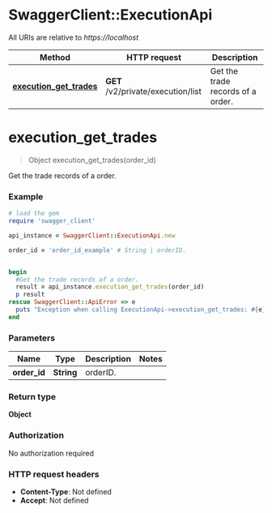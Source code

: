 # SwaggerClient::ExecutionApi

All URIs are relative to *https://localhost*

Method | HTTP request | Description
------------- | ------------- | -------------
[**execution_get_trades**](ExecutionApi.md#execution_get_trades) | **GET** /v2/private/execution/list | Get the trade records of a order.


# **execution_get_trades**
> Object execution_get_trades(order_id)

Get the trade records of a order.

### Example
```ruby
# load the gem
require 'swagger_client'

api_instance = SwaggerClient::ExecutionApi.new

order_id = 'order_id_example' # String | orderID.


begin
  #Get the trade records of a order.
  result = api_instance.execution_get_trades(order_id)
  p result
rescue SwaggerClient::ApiError => e
  puts "Exception when calling ExecutionApi->execution_get_trades: #{e}"
end
```

### Parameters

Name | Type | Description  | Notes
------------- | ------------- | ------------- | -------------
 **order_id** | **String**| orderID. | 

### Return type

**Object**

### Authorization

No authorization required

### HTTP request headers

 - **Content-Type**: Not defined
 - **Accept**: Not defined




